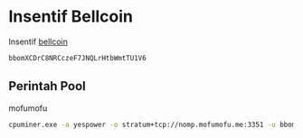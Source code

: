 # Insentif Bellcoin

Insentif [bellcoin](https://miningpoolstats.stream/bellcoin)

```txt
bbomXCDrC8NRCczeF7JNQLrHtbWmtTU1V6
```

## Perintah Pool

mofumofu
```sh
cpuminer.exe -a yespower -o stratum+tcp://nomp.mofumofu.me:3351 -u bbomXCDrC8NRCczeF7JNQLrHtbWmtTU1V6
```

